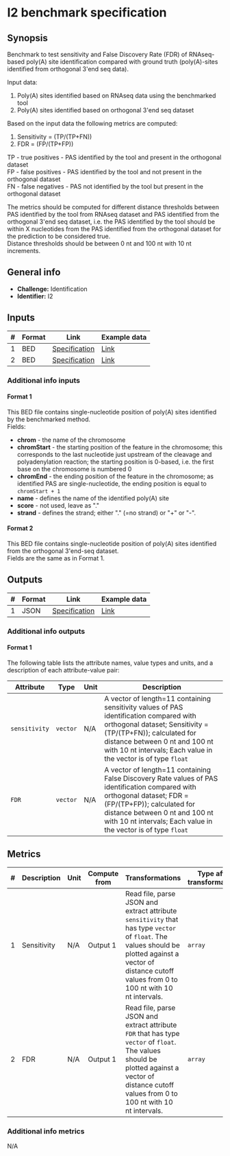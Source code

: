 # I2 benchmark specification

## Synopsis

Benchmark to test sensitivity and False Discovery Rate (FDR) of RNAseq-based poly(A) site identification compared with ground truth (poly(A)-sites identified from orthogonal 3'end seq data).

Input data:

1. Poly(A) sites identified based on RNAseq data using the benchmarked tool
2. Poly(A) sites identified based on orthogonal 3'end seq dataset

Based on the input data the following metrics are computed:

1. Sensitivity = (TP/(TP+FN))
2. FDR = (FP/(TP+FP))

TP - true positives - PAS identified by the tool and present in the orthogonal dataset  
FP - false positives - PAS identified by the tool and not present in the orthogonal dataset  
FN - false negatives - PAS not identified by the tool but present in the orthogonal dataset

The metrics should be computed for different distance thresholds between PAS identified by the tool from RNAseq dataset and PAS identified from the orthogonal 3'end seq dataset, i.e. the PAS identified by the tool should be within X nucleotides from the PAS identified from the orthogonal dataset for the prediction to be considered true.  
Distance thresholds should be between 0 nt and 100 nt with 10 nt increments.

## General info

* **Challenge:** Identification
* **Identifier:** I2

## Inputs

| # | Format | Link | Example data |
  | --- | --- | --- | --- |
  | 1 | BED | [Specification][spec-bed] | [Link][in1] |
  | 2 | BED | [Specification][spec-bed] | [Link][in2] |

### Additional info inputs
  
#### Format 1

This BED file contains single-nucleotide position of poly(A) sites identified by the benchmarked method.  
Fields:

- **chrom** - the name of the chromosome
- **chromStart** - the starting position of the feature in the chromosome; this corresponds to the last nucleotide just upstream of the cleavage and polyadenylation reaction; the starting position is 0-based, i.e. the first base on the chromosome is numbered 0
- **chromEnd** - the ending position of the feature in the chromosome; as identified PAS are single-nucleotide, the ending position is equal to `chromStart + 1`
- **name** - defines the name of the identified poly(A) site
- **score** - not used, leave as "."
- **strand** - defines the strand; either "." (=no strand) or "+" or "-".

#### Format 2

This BED file contains single-nucleotide position of poly(A) sites identified from the orthogonal 3'end-seq dataset.  
Fields are the same as in Format 1.
	
## Outputs

| # | Format | Link | Example data |
  | --- | --- | --- | --- |
  | 1 | JSON | [Specification][spec-json] | [Link][out1] |
  
### Additional info outputs

#### Format 1
  
  The following table lists the attribute names, value types and units, and a
description of each attribute-value pair:
  
  | Attribute | Type | Unit | Description |
  | --- | --- | --- | --- |
  | `sensitivity` | `vector` | N/A | A vector of length=11 containing sensitivity values of PAS identification compared with orthogonal dataset; Sensitivity = (TP/(TP+FN)); calculated for distance between 0 nt and 100 nt with 10 nt intervals; Each value in the vector is of type `float` |
  | `FDR` | `vector` | N/A | A vector of length=11 containing False Discovery Rate values of PAS identification compared with orthogonal dataset; FDR = (FP/(TP+FP)); calculated for distance between 0 nt and 100 nt with 10 nt intervals; Each value in the vector is of type `float` |
  
## Metrics
  
  | # | Description | Unit | Compute from | Transformations | Type after transformations | Additional comments |
  | --- | --- | --- | --- | --- | --- | --- |
  | 1 | Sensitivity | N/A | Output 1 | Read file, parse JSON and extract attribute `sensitivity` that has type `vector` of `float`. The values should be plotted against a vector of distance cutoff values from 0 to 100 nt with 10 nt intervals. | `array` | N/A |
  | 2 | FDR | N/A | Output 1 | Read file, parse JSON and extract attribute `FDR` that has type `vector` of `float`. The values should be plotted against a vector of distance cutoff values from 0 to 100 nt with 10 nt intervals. | `array` | N/A |
  
### Additional info metrics
  
  N/A

[//]: # (References)
  
[in1]: ./example_files/input1.bed
[in2]: ./example_files/input2.bed
[out1]: ./example_files/output1.json
[spec-json]: <https://www.ecma-international.org/publications-and-standards/standards/ecma-404/>
[spec-bed]: <https://genome.ucsc.edu/FAQ/FAQformat.html#format1>
  
